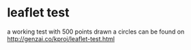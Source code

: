 # leaflet test

a working test with 500 points drawn a circles can be found on 
http://genzai.co/kproj/leaflet-test.html
